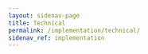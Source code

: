 ```yaml
---
layout: sidenav-page
title: Technical
permalink: /implementation/technical/
sidenav_ref: implementation
---
```


